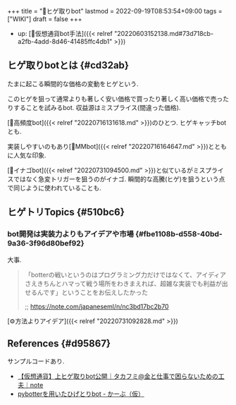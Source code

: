 +++
title = "📝ヒゲ取りbot"
lastmod = 2022-09-19T08:53:54+09:00
tags = ["WIKI"]
draft = false
+++

-   up: [🔖仮想通貨bot手法]({{< relref "20220603152138.md#73d718cb-a2fb-4add-8d46-41485ffc4db1" >}})


## ヒゲ取りbotとは {#cd32ab}

たまに起こる瞬間的な価格の変動をヒゲという.

このヒゲを狙って通常よりも著しく安い価格で買ったり著しく高い価格で売ったりすることを試みるbot. 収益源はミスプライス(間違った価格).

[📝高頻度bot]({{< relref "20220716131618.md" >}})のひとつ. ヒゲキャッチbotとも.

実装しやすいのもあり[📝MMbot]({{< relref "20220716164647.md" >}})とともに人気な印象.

[📝イナゴbot]({{< relref "20220731094500.md" >}})と似ているがミスプライスではなく急変トリガーを狙うのがイナゴ. 瞬間的な高騰(ヒゲ)を狙うという点で同じように使われていることも.


## ヒゲトリTopics {#510bc6}


### bot開発は実装力よりもアイデアや市場 {#fbe1108b-d558-40bd-9a36-3f96d80bef92}

大事.

> 「botterの戦いというのはプログラミング力だけではなくて、アイディアさえきちんとハマって戦う場所をわきまえれば、超雑な実装でも利益が出せるんです」ということをお伝えしたかった
>
> ;; <https://note.com/japaneseml/n/nc3bd17bc2b70>

[⚙方法よりアイデア]({{< relref "20220731092828.md" >}})


## References {#d95867}

サンプルコードあり.

-   [【仮想通貨】上ヒゲ取りbot公開｜タカフミ@金と仕事で困らないための工夫｜note](https://note.com/taka_sideb/n/n96a1c6eb7fbd)
-   [pybotterを用いたひげとりbot - かーぶ（仮）](https://kabuist.hatenablog.com/entry/2022/02/13/155919)
